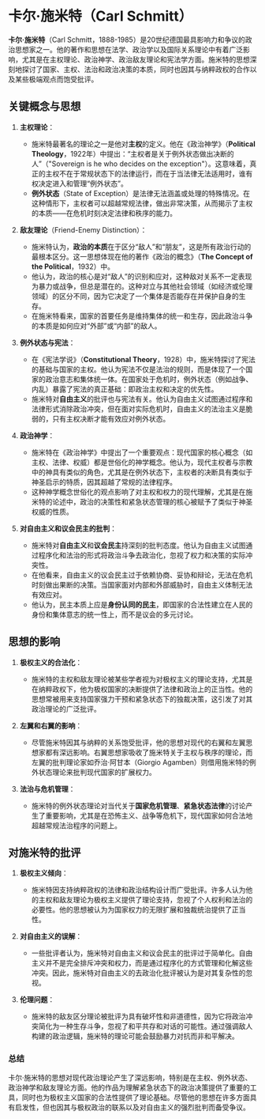 # **卡尔·施米特**（Carl Schmitt）
**卡尔·施米特**（Carl Schmitt，1888-1985）是20世纪德国最具影响力和争议的政治思想家之一。他的著作和思想在法学、政治学以及国际关系理论中有着广泛影响，尤其是在主权理论、政治神学、政治敌友理论和宪法学方面。施米特的思想深刻地探讨了国家、主权、法治和政治决策的本质，同时也因其与纳粹政权的合作以及某些极端观点而饱受批评。

## 关键概念与思想

1. **主权理论**：
   - 施米特最著名的理论之一是他对**主权**的定义。他在《政治神学》（**Political Theology**，1922年）中提出：“主权者是关于例外状态做出决断的人”（"Sovereign is he who decides on the exception"）。这意味着，真正的主权不在于常规状态下的法律运行，而在于当法律无法适用时，谁有权决定进入和管理“例外状态”。
   - **例外状态**（State of Exception）是法律无法涵盖或处理的特殊情况。在这种情形下，主权者可以超越常规法律，做出非常决策，从而揭示了主权的本质——在危机时刻决定法律和秩序的能力。
   
2. **敌友理论**（Friend-Enemy Distinction）：
   - 施米特认为，**政治的本质**在于区分“敌人”和“朋友”，这是所有政治行动的最根本区分。这一思想体现在他的著作《政治的概念》（**The Concept of the Political**，1932）中。
   - 他认为，政治的核心是对“敌人”的识别和应对，这种敌对关系不一定表现为暴力或战争，但总是潜在的。这种对立与其他社会领域（如经济或伦理领域）的区分不同，因为它决定了一个集体是否能存在并保护自身的生存。
   - 在施米特看来，国家的首要任务是维持集体的统一和生存，因此政治斗争的本质是如何应对“外部”或“内部”的敌人。

3. **例外状态与宪法**：
   - 在《宪法学说》（**Constitutional Theory**，1928）中，施米特探讨了宪法的基础与国家的主权。他认为宪法不仅是法治的规则，而是体现了一个国家的政治意志和集体统一体。在国家处于危机时，例外状态（例如战争、内乱）暴露了宪法的真正基础：即政治主权和决定的优先性。
   - 施米特对**自由主义**的批评也与宪法有关。他认为自由主义试图通过程序和法律形式消除政治冲突，但在面对实际危机时，自由主义的法治主义是脆弱的，只有主权决断才能有效应对例外状态。

4. **政治神学**：
   - 施米特在《政治神学》中提出了一个重要观点：现代国家的核心概念（如主权、法律、权威）都是世俗化的神学概念。他认为，现代主权者与宗教中的神具有类似的角色，尤其是在例外状态下，主权者的决断具有类似于神圣启示的特质，因其超越了常规的法律程序。
   - 这种神学概念世俗化的观点影响了对主权和权力的现代理解，尤其是在施米特的论述中，政治的决策性和紧急状态管理的核心被赋予了类似于神圣权威的性质。

5. **对自由主义和议会民主的批判**：
   - 施米特对**自由主义**和**议会民主**持深刻的批判态度。他认为自由主义试图通过程序化和法治的形式将政治斗争去政治化，忽视了权力和决策的实际冲突性。
   - 在他看来，自由主义的议会民主过于依赖协商、妥协和辩论，无法在危机时刻做出果断的决策。当国家面对内部和外部威胁时，自由主义体制无法有效应对。
   - 他认为，民主本质上应是**身份认同的民主**，即国家的合法性建立在人民的身份和集体意志的统一性上，而不是议会的多元讨论。

## 思想的影响

1. **极权主义的合法化**：
   - 施米特的主权和敌友理论被某些学者视为对极权主义的理论支持，尤其是在纳粹政权下，他为极权国家的决断提供了法律和政治上的正当性。他的思想常被用来支持国家强力干预和紧急状态下的独裁决策，这引发了对其政治理论的广泛批评。
   
2. **左翼和右翼的影响**：
   - 尽管施米特因其与纳粹的关系饱受批评，他的思想对现代的右翼和左翼思想家都有深远影响。右翼思想家吸收了施米特关于主权与秩序的理论，而左翼的批判理论家如乔治·阿甘本（Giorgio Agamben）则借用施米特的例外状态理论来批判现代国家的扩展权力。

3. **法治与危机管理**：
   - 施米特的例外状态理论对当代关于**国家危机管理**、**紧急状态法律**的讨论产生了重要影响，尤其是在恐怖主义、战争等危机下，现代国家如何合法地超越常规法治程序的问题上。

## 对施米特的批评

1. **极权主义倾向**：
   - 施米特因支持纳粹政权的法律和政治结构设计而广受批评。许多人认为他的主权和敌友理论为极权主义提供了理论支持，忽视了个人权利和法治的必要性。他的思想被认为为国家权力的无限扩展和独裁统治提供了正当性。
   
2. **对自由主义的误解**：
   - 一些批评者认为，施米特对自由主义和议会民主的批评过于简单化。自由主义并不是完全排斥冲突和权力，而是通过程序化的方式管理和化解这些冲突。因此，施米特对自由主义的去政治化批评被认为是对其复杂性的忽视。
   
3. **伦理问题**：
   - 施米特的敌友区分理论被批评为具有破坏性和非道德性，因为它将政治冲突简化为一种生存斗争，忽视了和平共存和对话的可能性。通过强调敌人构建的政治逻辑，施米特的理论可能会鼓励暴力对抗而非和平解决。

### 总结

卡尔·施米特的思想对现代政治理论产生了深远影响，特别是在主权、例外状态、政治神学和敌友理论方面。他的作品为理解紧急状态下的政治决策提供了重要的工具，同时也为极权主义国家的合法性提供了理论基础。尽管他的思想在许多方面具有启发性，但也因其与极权政治的联系以及对自由主义的强烈批判而备受争议。